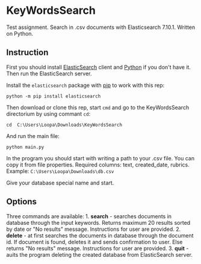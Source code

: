 # KeyWordsSearch
Test assignment. Search in .csv documents with Elasticsearch 7.10.1. Written on Python.

## Instruction

First you should install [ElasticSearch](https://www.elastic.co/guide/en/elasticsearch/reference/7.10/getting-started-install.html) client and [Python](https://realpython.com/installing-python/) if you don't have it. Then run the ElasticSearch server.

Install the ``elasticsearch`` package with [pip](https://pypi.org/project/elasticsearch) to work with this rep:

```python -m pip install elasticsearch```

Then download or clone this rep, start ``cmd`` and go to the KeyWordsSearch directorium by using commant ``cd``:

```cd  C:\Users\Loopa\Downloads\KeyWordsSearch```

And run the main file:

```python main.py```

In the program you should start with writing a path to your .csv file. You can copy it from file properties. Required columns: text, created_date, rubrics. Example: ``C:\Users\Loopa\Downloads\db.csv``

Give your database special name and start.

## Options

Three commands are available:
    1. **search** - searches documents in database through the input keywords. 
    Returns maximum 20 results sorted by date or "No results" message.
    Instructions for user are provided.
    2. **delete** - at first searches the documents in database through the document id. 
    If document is found, deletes it and sends confirmation to user.
    Else returns "No results" message.
    Instructions for user are provided.
    3. **quit** - auits the program deleting the created database from ElasticSearch server.